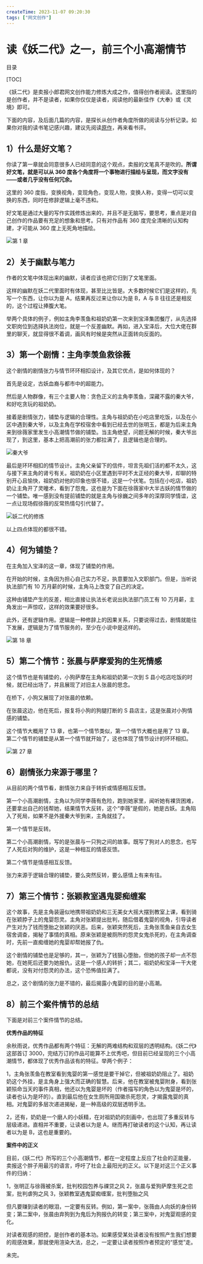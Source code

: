 ```yaml
---
createTime: 2023-11-07 09:20:30
tags: ["网文创作"]
---
```

# 读《妖二代》之一，前三个小高潮情节

目录

[TOC]

《妖二代》是卖报小郎君网文创作能力修炼大成之作，值得创作者阅读。这里指的是创作者，并不是读者，如果你仅仅是读者，阅读他的最新佳作《大奉》或《灵境》即可。

下面的内容，及后面几篇的内容，是探长从创作者角度所做的阅读与分析记录。如果你对我的读书笔记感兴趣，建议先阅读[原作](https://www.xbiquge.bz/book/42491/)，再来看书评。

## 1）什么是好文笔？

你读了第一章就会同意很多人已经同意的这个观点，卖报的文笔真不是吹的。**所谓好文笔，就是可以从 360 度各个角度将一个事物进行描绘与呈现，而文字没有——或者几乎没有任何冗余。**

这里的 360 度指，变换视角，变现角色，变现人物，变换人称，变得一切可以变换的东西，同时在修辞逻辑上毫不违和。

好文笔是通过大量的写作实践修炼出来的，并且不是无脑写，要思考，重点是对自己创作的作品要有充足的想象和思考。只有对作品有 360 度完全清晰的认知构建，才可能从 360 度上无死角地描绘。

![第 1 章](assets/F-NcYUgbEAApCe8.jpeg)

## 2）关于幽默与笔力

作者的文笔中体现出来的幽默，读者应该也把它归到了文笔里面。

这样的幽默在妖二代里面时有体现，甚至比比皆是。大多数时候它们是这样的，先写一个东西，让你以为是 A，结果再反过来让你以为是 B，A 与 B 往往还是相反的，这个过程让捧腹大笔。

举两个具体的例子，例如主角李羡鱼和祖奶奶第一次来到宝泽集团餐厅，从先选择文职岗位到选择执法岗位，就是一个反差幽默。再如，进入宝泽后，大位大佬在群里的聊天，就显得很不着调，画风有时候是突然从正面转向反面的。

## 3）第一个剧情：主角李羡鱼救徐薇

这个剧情的剧情张力与情节环环相扣设计，及其它优点，是如何体现的？

首先是设定，古妖血裔与都市中的超能力。

然后是人物群像，有三个主要人物：贪色正义的主角李羡鱼，深藏不露的秦大爷，和好吃贪玩的祖奶奶。

接着是剧情张力，铺垫与逻辑的合理性。主角与祖奶奶在小吃店里吃饭，以及在小区中遇到秦大爷，以及主角在学校宿舍中看到已经去世的张明玉，都是为后来主角来到徐薇家里发生小高潮情节做的铺垫。当主角绝望，问题无解的时候，秦大爷出现了，到这里，基本上把高潮前的张力都拉满了，且逻辑也是合理的。

![秦大爷](assets/F-PKD7tbIAAOgrq.jpeg)

最后是环环相扣的情节设计。主角父亲留下的信件，坦言先祖们活的都不太久，这与接下来主角的肾亏有关。祖奶奶在小区里遇到平时不太正经的秦大爷，却聊的特别开心且愉快，祖奶奶对他的印象也很不错，这是一个伏笔。包括在小吃店，祖奶奶让主角开了灵曈术，看到了怨鬼，这也是为下面在徐薇家中大半古妖的情节做的一个铺垫。唯一感到没有提前铺垫的就是主角与徐巍之间多年的深厚同学情谊，这一点让现场假徐薇的反常热情勾引代替了。

![妖二代的修炼](assets/image-20231107092407841.png)

以上四点体现的都很不错。

## 4）何为铺垫？

在主角加入宝泽的这一章，体现了铺垫的作用。

在开始的时候，主角因为担心自己实力不足，执意要加入文职部门。但是，当听说执法部门有 10 万月薪的时候，主角马上改变了自己的决定。

这种由铺垫产生的反差，相比直接让执法长老说出执法部门员工有 10 万月薪，主角发出一声惊叹，这样的效果要好很多。

此外，还有逻辑作用。逻辑是一种修辞上的因果关系，只要说得过去，剧情就能往下发展，逻辑是为了情节服务的，至少在小说中是这样的。

![第 18 章](assets/F-PK29Va4AABDtg.jpeg)

## 5）第二个情节：张晨与萨摩爱狗的生死情感

这个情节也是有铺垫的，小狗萨摩在主角和祖奶奶第一次到 S 县小吃店吃饭的时候，就已经出场了，并且展现了对旧主人张晨的思念。

在桥下，小狗又展现了对张晨的依赖。

在张晨这边，他在死后，报复将小狗的狗腿打断的 S 县店主，这是张晨对小狗情感的铺垫。

这个情节大概用了 13 章，也第一个情节类似，第一个情节大概也是用了 13 章。第二个情节的铺垫是从第一个情节就开始了，这也体现了情节设计的环环相扣。

![第 27 章](assets/F-QUtQXXQAAn8yi.jpeg)

## 6）剧情张力来源于哪里？

从目前的两个情节看，剧情张力来自于转折或情感相互反馈。

第一个小高潮剧情，主角以为同学李薇有危险，跑到她家里，闻听她有裸货困难，还要拿出自己的钱帮她，结果情节大反转，这个“李薇”是假的，她是古妖。主角陷入了死局，如果不是外援秦大爷到来，主角就挂了。

第一个情节是反转。

第二个小高潮剧情，写的是张晨与一只狗之间的故事。既写了狗对人的思念，也写了人死后对狗的维护，这是一种相互的情感反馈。

第二个情节是情感相互反馈。

张力来源于逻辑合理的铺垫，要么突然反转，要么感情上有来有往。

## 7）第三个情节：张颖教室遇鬼婴痴缠案

这个故事，先是主角装逼似地携带祖奶奶和三无美女大摇大摆到教室上课，看到骑在张颖脖子上的鬼婴怨灵。主角对张颖提出批判，随后借着鬼婴的视角，引导读者产生对为了钱而堕胎之张颖的厌恶。后来，张颖突然死后，主角张羡鱼亲自去女生宿舍调查，揭秘了事情的真相。原来张颖是被厕所的怨灵女鬼杀死的，在主角调查时，先前一直痴缠她的鬼婴却帮她报了仇。

这个剧情的铺垫也是足够的，其一，张颖为了钱狠心堕胎，但她的孩子却一点不怨她，在她死后还要为她报仇，这是一个感人的转折；其二，祖奶奶和宝泽一干大佬都说，没有对付怨灵的办法，这个恐怖值拉满了。

总之，这个剧情的张力是不错的，最后揭露小鬼婴的目的是小高潮。

## 8）前三个案件情节的总结

下面是对前三个案件情节的总结。

**优秀作品的特征**

余秋雨说，优秀作品都有两个特征：无解的两难结构和双层的透明结构。《妖二代》这部首订 3000，完结万订的作品可能算不上优秀吧，但目前已经呈现的三个小高潮情节，都体现了优秀作品该有的特征。举两个例子：

1，主角张羡鱼在教室看到鬼婴的第一感觉是要干掉它，但被祖奶奶阻止了。祖奶奶这个外挂，是主角身上强大而正确的智慧。后来，他在教室被鬼婴附身，看到张颖殒命当天的事件真相，他还以为鬼婴是坏的（作者描写的角色以为鬼婴是坏的，读者也认为是坏的）。直到最后他在女生厕所用国徽杀死怨灵，才揭露鬼婴的真相。对鬼婴的多层次递进揭秘，是一种高级的双层透明手法。

2，还有，奶奶是一个磨人的小妖精，在对祖奶奶的刻画中，也出现了多重反转与层级递进。直相并不重要，让读者以为是 A，继而再打破读者的这个认知，再让读者以为是 B，这也是重要的。

**案件中的正义**

目前，《妖二代》所写的三个小高潮情节，都在一定程度上反应了社会的正能量，卖报这个胖子用最污的语言，呼吁了社会上最阳光的正义。以下是对这三个正义事件的归纳：

1，张明正与徐薇被杀案，批判校园包养与祼贷之风
2，张晨与爱狗萨摩生死之恋案，批判虐狗之风
3，张颖教室遇鬼婴痴缠案，批判堕胎之风

但凡要赚到读者的眼泪，一定要有反转。例如，第一案中，张薇由人向妖的身份转变；第二案中，张晨由弃狗到为鬼后为狗报仇的转变；第三案中，对鬼婴观感的变化。

对读者观感的把控，是创作者的基本功。如果感受某处读者没有按照产生我们想要的观感效果，那就使用渲染大法，总之，一定要让读者按照作者预定的“感觉”走。

未完。

